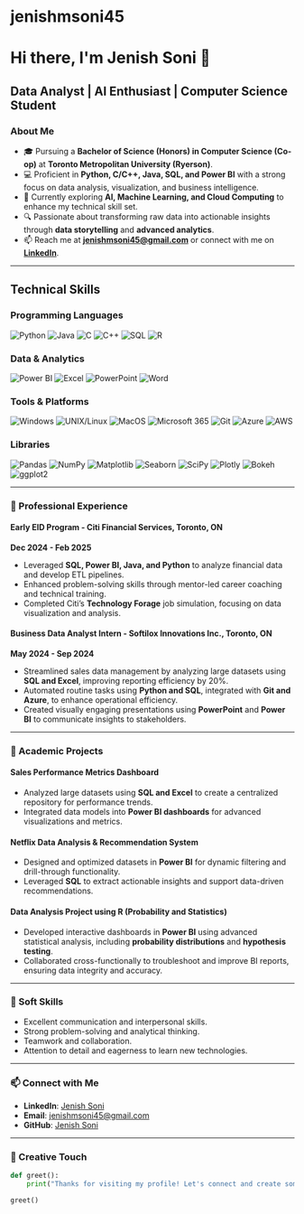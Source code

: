 # jenishmsoni45
# Hi there, I'm Jenish Soni 👋

## Data Analyst | AI Enthusiast | Computer Science Student

### About Me
- 🎓 Pursuing a **Bachelor of Science (Honors) in Computer Science (Co-op)** at **Toronto Metropolitan University (Ryerson)**.
- 💻 Proficient in **Python, C/C++, Java, SQL, and Power BI** with a strong focus on data analysis, visualization, and business intelligence.
- 🌱 Currently exploring **AI, Machine Learning, and Cloud Computing** to enhance my technical skill set.
- 🔍 Passionate about transforming raw data into actionable insights through **data storytelling** and **advanced analytics**.
- 📫 Reach me at **[jenishmsoni45@gmail.com](mailto:jenishmsoni45@gmail.com)** or connect with me on **[LinkedIn](https://www.linkedin.com/in/jenishsoni/)**.

---

## Technical Skills

### Programming Languages
![Python](https://img.shields.io/badge/Python-3776AB?style=for-the-badge&logo=python&logoColor=white)
![Java](https://img.shields.io/badge/Java-ED8B00?style=for-the-badge&logo=openjdk&logoColor=white)
![C](https://img.shields.io/badge/C-A8B9CC?style=for-the-badge&logo=c&logoColor=black)
![C++](https://img.shields.io/badge/C++-00599C?style=for-the-badge&logo=c%2B%2B&logoColor=white)
![SQL](https://img.shields.io/badge/SQL-4479A1?style=for-the-badge&logo=mysql&logoColor=white)
![R](https://img.shields.io/badge/R-276DC3?style=for-the-badge&logo=r&logoColor=white)

### Data & Analytics
![Power BI](https://img.shields.io/badge/Power_BI-F2C811?style=for-the-badge&logo=power-bi&logoColor=black)
![Excel](https://img.shields.io/badge/Excel-217346?style=for-the-badge&logo=microsoft-excel&logoColor=white)
![PowerPoint](https://img.shields.io/badge/PowerPoint-B7472A?style=for-the-badge&logo=microsoft-powerpoint&logoColor=white)
![Word](https://img.shields.io/badge/Word-2B579A?style=for-the-badge&logo=microsoft-word&logoColor=white)

### Tools & Platforms
![Windows](https://img.shields.io/badge/Windows-0078D6?style=for-the-badge&logo=windows&logoColor=white)
![UNIX/Linux](https://img.shields.io/badge/Linux-FCC624?style=for-the-badge&logo=linux&logoColor=black)
![MacOS](https://img.shields.io/badge/macOS-000000?style=for-the-badge&logo=apple&logoColor=white)
![Microsoft 365](https://img.shields.io/badge/Microsoft_365-D83B01?style=for-the-badge&logo=microsoft-office&logoColor=white)
![Git](https://img.shields.io/badge/Git-F05032?style=for-the-badge&logo=git&logoColor=white)
![Azure](https://img.shields.io/badge/Azure-0089D6?style=for-the-badge&logo=microsoft-azure&logoColor=white)
![AWS](https://img.shields.io/badge/AWS-232F3E?style=for-the-badge&logo=amazon-aws&logoColor=white)

### Libraries
![Pandas](https://img.shields.io/badge/Pandas-150458?style=for-the-badge&logo=pandas&logoColor=white)
![NumPy](https://img.shields.io/badge/NumPy-013243?style=for-the-badge&logo=numpy&logoColor=white)
![Matplotlib](https://img.shields.io/badge/Matplotlib-11557C?style=for-the-badge&logo=matplotlib&logoColor=white)
![Seaborn](https://img.shields.io/badge/Seaborn-4B77BE?style=for-the-badge&logo=seaborn&logoColor=white)
![SciPy](https://img.shields.io/badge/SciPy-8CAAE6?style=for-the-badge&logo=scipy&logoColor=white)
![Plotly](https://img.shields.io/badge/Plotly-3F4F75?style=for-the-badge&logo=plotly&logoColor=white)
![Bokeh](https://img.shields.io/badge/Bokeh-EF7E24?style=for-the-badge&logo=bokeh&logoColor=white)
![ggplot2](https://img.shields.io/badge/ggplot2-276DC3?style=for-the-badge&logo=r&logoColor=white)

---

### 🚀 Professional Experience

#### **Early EID Program** - Citi Financial Services, Toronto, ON  
**Dec 2024 - Feb 2025**  
- Leveraged **SQL, Power BI, Java, and Python** to analyze financial data and develop ETL pipelines.
- Enhanced problem-solving skills through mentor-led career coaching and technical training.
- Completed Citi’s **Technology Forage** job simulation, focusing on data visualization and analysis.

#### **Business Data Analyst Intern** - Softilox Innovations Inc., Toronto, ON  
**May 2024 - Sep 2024**  
- Streamlined sales data management by analyzing large datasets using **SQL and Excel**, improving reporting efficiency by 20%.
- Automated routine tasks using **Python and SQL**, integrated with **Git and Azure**, to enhance operational efficiency.
- Created visually engaging presentations using **PowerPoint** and **Power BI** to communicate insights to stakeholders.

---

### 📂 Academic Projects

#### **Sales Performance Metrics Dashboard**
- Analyzed large datasets using **SQL and Excel** to create a centralized repository for performance trends.
- Integrated data models into **Power BI dashboards** for advanced visualizations and metrics.

#### **Netflix Data Analysis & Recommendation System**
- Designed and optimized datasets in **Power BI** for dynamic filtering and drill-through functionality.
- Leveraged **SQL** to extract actionable insights and support data-driven recommendations.

#### **Data Analysis Project using R (Probability and Statistics)**
- Developed interactive dashboards in **Power BI** using advanced statistical analysis, including **probability distributions** and **hypothesis testing**.
- Collaborated cross-functionally to troubleshoot and improve BI reports, ensuring data integrity and accuracy.

---

### 🌟 Soft Skills
- Excellent communication and interpersonal skills.
- Strong problem-solving and analytical thinking.
- Teamwork and collaboration.
- Attention to detail and eagerness to learn new technologies.


---

### 📫 Connect with Me
- **LinkedIn**: [Jenish Soni](https://www.linkedin.com/in/jenishsoni/)
- **Email**: [jenishmsoni45@gmail.com](mailto:jenishmsoni45@gmail.com)
- **GitHub**: [Jenish Soni](https://github.com/jenishmsoni45)

---

### 🎨 Creative Touch
```python
def greet():
    print("Thanks for visiting my profile! Let's connect and create something amazing together.")

greet()
